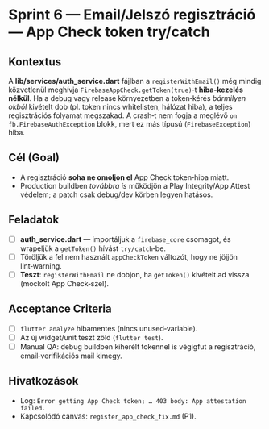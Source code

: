 # Sprint 6 — Email/Jelszó regisztráció — App Check token try/catch

## Kontextus

A **lib/services/auth\_service.dart** fájlban a `registerWithEmail()` még
mindig közvetlenül meghívja
`FirebaseAppCheck.getToken(true)`‑t **hiba‑kezelés nélkül**. Ha a debug
vagy release környezetben a token‑kérés *bármilyen okból* kivételt dob
(pl. token nincs whitelisten, hálózat hiba), a teljes regisztrációs
folyamat megszakad. A crash‑t nem fogja a meglévő `on
fb.FirebaseAuthException` blokk, mert ez más típusú (`FirebaseException`)
hiba.

## Cél (Goal)

- A regisztráció **soha ne omoljon el** App Check token‑hiba miatt.
- Production buildben *továbbra is* működjön a Play Integrity/App Attest
  védelem; a patch csak debug/dev körben legyen hatásos.

## Feladatok

- [ ] **auth\_service.dart** — importáljuk a `firebase_core` csomagot, és
  wrapeljük a `getToken()` hívást `try/catch`‑be.
- [ ] Töröljük a fel nem használt `appCheckToken` változót, hogy ne jöjjön
  lint‑warning.
- [ ] **Teszt**: `registerWithEmail` ne dobjon, ha `getToken()` kivételt
  ad vissza (mockolt App Check‑szel).

## Acceptance Criteria

- [ ] `flutter analyze` hibamentes (nincs unused‑variable).
- [ ] Az új widget/unit teszt zöld (`flutter test`).
- [ ] Manual QA: debug buildben kiherélt tokennel is végigfut a
  regisztráció, email‑verifikációs mail kimegy.

## Hivatkozások

- Log: `Error getting App Check token; … 403 body: App attestation failed.`
- Kapcsolódó canvas: `register_app_check_fix.md` (P1).
